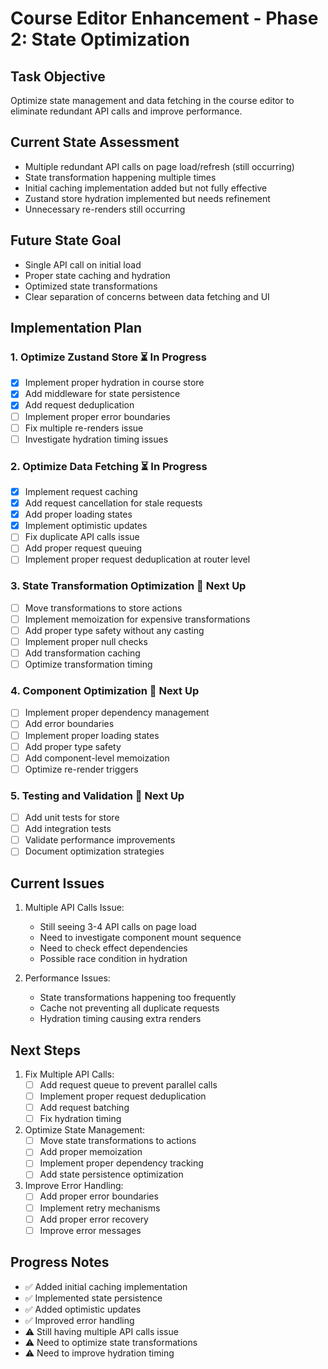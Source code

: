 # Course Editor Enhancement - Phase 2: State Optimization

## Task Objective
Optimize state management and data fetching in the course editor to eliminate redundant API calls and improve performance.

## Current State Assessment
- Multiple redundant API calls on page load/refresh (still occurring)
- State transformation happening multiple times
- Initial caching implementation added but not fully effective
- Zustand store hydration implemented but needs refinement
- Unnecessary re-renders still occurring

## Future State Goal
- Single API call on initial load
- Proper state caching and hydration
- Optimized state transformations
- Clear separation of concerns between data fetching and UI

## Implementation Plan

### 1. Optimize Zustand Store ⏳ In Progress
- [x] Implement proper hydration in course store
- [x] Add middleware for state persistence
- [x] Add request deduplication
- [ ] Implement proper error boundaries
- [ ] Fix multiple re-renders issue
- [ ] Investigate hydration timing issues

### 2. Optimize Data Fetching ⏳ In Progress
- [x] Implement request caching
- [x] Add request cancellation for stale requests
- [x] Add proper loading states
- [x] Implement optimistic updates
- [ ] Fix duplicate API calls issue
- [ ] Add proper request queuing
- [ ] Implement proper request deduplication at router level

### 3. State Transformation Optimization 🔄 Next Up
- [ ] Move transformations to store actions
- [ ] Implement memoization for expensive transformations
- [ ] Add proper type safety without any casting
- [ ] Implement proper null checks
- [ ] Add transformation caching
- [ ] Optimize transformation timing

### 4. Component Optimization 🔄 Next Up
- [ ] Implement proper dependency management
- [ ] Add error boundaries
- [ ] Implement proper loading states
- [ ] Add proper type safety
- [ ] Add component-level memoization
- [ ] Optimize re-render triggers

### 5. Testing and Validation 🔄 Next Up
- [ ] Add unit tests for store
- [ ] Add integration tests
- [ ] Validate performance improvements
- [ ] Document optimization strategies

## Current Issues
1. Multiple API Calls Issue:
   - Still seeing 3-4 API calls on page load
   - Need to investigate component mount sequence
   - Need to check effect dependencies
   - Possible race condition in hydration

2. Performance Issues:
   - State transformations happening too frequently
   - Cache not preventing all duplicate requests
   - Hydration timing causing extra renders

## Next Steps
1. Fix Multiple API Calls:
   - [ ] Add request queue to prevent parallel calls
   - [ ] Implement proper request deduplication
   - [ ] Add request batching
   - [ ] Fix hydration timing

2. Optimize State Management:
   - [ ] Move state transformations to actions
   - [ ] Add proper memoization
   - [ ] Implement proper dependency tracking
   - [ ] Add state persistence optimization

3. Improve Error Handling:
   - [ ] Add proper error boundaries
   - [ ] Implement retry mechanisms
   - [ ] Add proper error recovery
   - [ ] Improve error messages

## Progress Notes
- ✅ Added initial caching implementation
- ✅ Implemented state persistence
- ✅ Added optimistic updates
- ✅ Improved error handling
- ⚠️ Still having multiple API calls issue
- ⚠️ Need to optimize state transformations
- ⚠️ Need to improve hydration timing 
